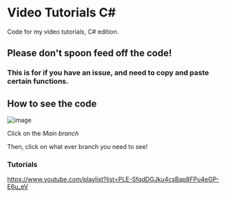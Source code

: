 # Video Tutorials C#
Code for my video tutorials, C# edition. 

## Please don't spoon feed off the code!
### This is for if you have an issue, and need to copy and paste certain functions.

## How to see the code

![image](https://user-images.githubusercontent.com/79596269/141003847-15f7fcef-6b98-458f-8428-d00e6691833a.png)

Click on the *Main branch*

Then, click on what ever branch you need to see!


### Tutorials
https://www.youtube.com/playlist?list=PLE-SfqdDGJku4csBap8FPu4eGP-E6u_eV
